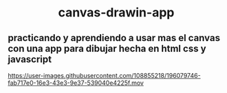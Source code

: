 <h1 align="center">canvas-drawin-app</h1>

practicando y aprendiendo a usar mas el canvas con una app para dibujar hecha en html css y javascript
---

https://user-images.githubusercontent.com/108855218/196079746-fab717e0-16e3-43e3-9e37-539040e4225f.mov

